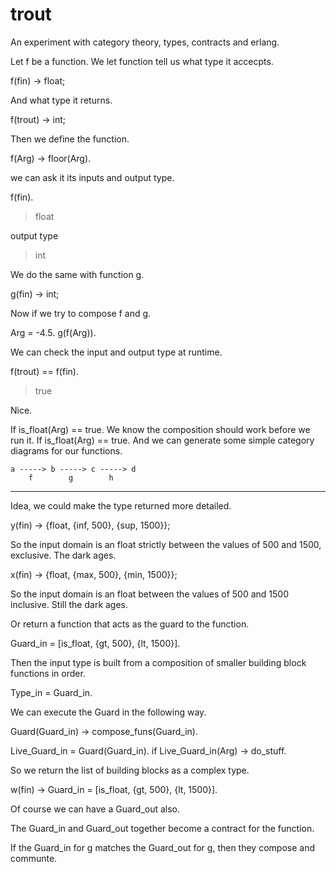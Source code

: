 # trout
An experiment with category theory, types, contracts and erlang.

Let f be a function.
We let function tell us what type it accecpts.

f(fin) -> float;

And what type it returns.

f(trout) -> int;

Then we define the function.

f(Arg) -> floor(Arg).

we can ask it its inputs and output type.

f(fin).

>  float

output type
  
>  int

We do the same with function g.

g(fin) -> int;

Now if we try to compose f and g.

Arg = -4.5.
g(f(Arg)).

We can check the input and output type at runtime. 

f(trout) == f(fin).
>  true

Nice. 

If is_float(Arg) == true.
We know the composition should work before we run it. 
If is_float(Arg) == true.
And we can generate some simple category diagrams for our functions. 

    a -----> b -----> c -----> d
        f        g        h

----------------------------------------------------

Idea, we could make the type returned more detailed. 

y(fin) -> 
  {float, {inf, 500}, {sup, 1500}};

So the input domain is an float strictly between the values of 500 and 1500, exclusive. The dark ages. 

x(fin) ->
  {float, {max, 500}, {min, 1500}};
  
So the input domain is an float between the values of 500 and 1500 inclusive. Still the dark ages. 

Or return a function that acts as the guard to the function. 

Guard_in = [is_float, {gt, 500}, {lt, 1500}]. 

Then the input type is built from a composition of smaller building block functions in order. 

Type_in = Guard_in. 

We can execute the Guard in the following way.

Guard(Guard_in) -> 
  compose_funs(Guard_in).

Live_Guard_in = Guard(Guard_in).
if Live_Guard_in(Arg) -> do_stuff. 

So we return the list of building blocks as a complex type. 

w(fin) -> Guard_in =  [is_float, {gt, 500}, {lt, 1500}]. 

Of course we can have a Guard_out also. 

The Guard_in and Guard_out together become a contract for the function.

If the Guard_in for g matches the Guard_out for g, then they compose and communte.









